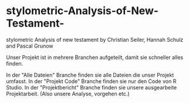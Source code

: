 # stylometric-Analysis-of-New-Testament-
stylometric Analysis of new testament by Christian Seiler, Hannah Schulz and Pascal Grunow

Unser Projekt ist in mehrere Branchen aufgeteilt, damit sie schneller alles finden. 

In der "Alle Dateien" Branche finden sie alle Dateien die unser Projekt umfasst. 
In der "Projekt Code" Branche finden sie nur den Code von R Studio.
In der "Projektbericht" Branche finden sie unsere ausgearbeite Projektarbeit. (Also unsere Analyse, vorgehen etc.) 
